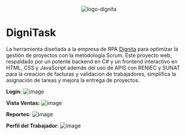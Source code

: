 <p align="center">
  <img src="https://github.com/Jecy2305/DignitaTask/assets/114971923/3cd3bdc6-6a9c-443e-8b2e-e448cb5d2457" alt="logo-dignita">
</p>

# DigniTask 
La herramienta diseñada a la empresa de RPA [Dignita](https://dignita.tech/) para optimizar la gestión de proyectos con la metodología Scrum. Este proyecto web, respaldado por un potente backend en C# y un frontend interactivo en HTML, CSS y JavaScript además del uso de APIS con RENIEC y SUNAT para la creacion de facturas y validacion de trabajadores, simplifica la asignación de tareas y mejora la entrega de proyectos.

**Login:**
![image](https://github.com/Jecy2305/DignitaTask/assets/114971923/e061cd61-690b-4215-aa23-ecbbaba676e5)

**Vista Ventas:**
![image](https://github.com/Jecy2305/DignitaTask/assets/114971923/c261b4db-ca8d-4a66-98a6-fa8e3cc2ca1e)

**Reportes:**
![image](https://github.com/Jecy2305/DignitaTask/assets/114971923/9b78c2ea-800c-4e8e-8cdd-9e3e9fdbe177)

**Perfil del Trabajador**:
![image](https://github.com/Jecy2305/DignitaTask/assets/114971923/ebdaeea8-d50c-4489-b390-cba9c2e5790e)
